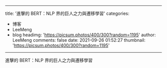 
---
title: '進擊的 BERT：NLP 界的巨人之力與遷移學習'
categories: 
 - 博客
 - LeeMeng
 - blog
headimg: 'https://picsum.photos/400/300?random=1195'
author: LeeMeng
comments: false
date: 2021-09-26 01:52:27
thumbnail: 'https://picsum.photos/400/300?random=1195'
---

<div>   
進擊的 BERT：NLP 界的巨人之力與遷移學習  
</div>
            
